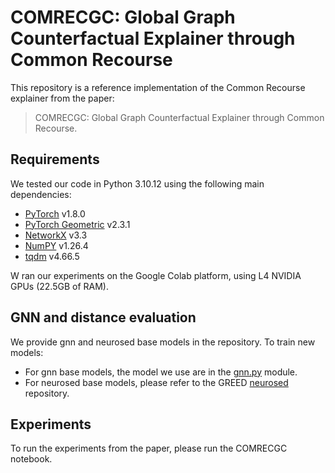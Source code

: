 # COMRECGC: Global Graph Counterfactual Explainer through Common Recourse

This repository is a reference implementation of the Common Recourse explainer from the paper:
<br/>
> COMRECGC: Global Graph Counterfactual Explainer through Common
Recourse.<br>

## Requirements

We tested our code in Python 3.10.12 using the following main dependencies:

- [PyTorch](https://pytorch.org/get-started/locally/) v1.8.0
- [PyTorch Geometric](https://pytorch-geometric.readthedocs.io/en/latest/notes/installation.html) v2.3.1
- [NetworkX](https://networkx.org/documentation/networkx-2.5/install.html) v3.3
- [NumPY](https://numpy.org/install/) v1.26.4
- [tqdm](https://tqdm.github.io/) v4.66.5

W ran our experiments on the Google Colab platform, using L4 NVIDIA GPUs (22.5GB of RAM).

## GNN and distance evaluation

We provide gnn and neurosed base models in the repository. To train new models:

- For gnn base models, the model we use are in the [gnn.py](gnn.py) module.
- For neurosed base models, please refer to the GREED [neurosed](https://github.com/idea-iitd/greed) repository.

## Experiments
To run the experiments from the paper, please run the COMRECGC notebook.

